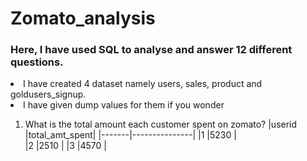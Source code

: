 # Zomato_analysis

### Here, I have used SQL to analyse and answer 12 different questions.
<li> I have created 4 dataset namely users, sales, product and goldusers_signup. </li>
<li> I have given dump values for them if you wonder </li>

1. What is the total amount each customer spent on zomato?
|userid	|total_amt_spent|
|-------|---------------|
|1      |5230           |   
|2	    |2510           |
|3	    |4570           |
